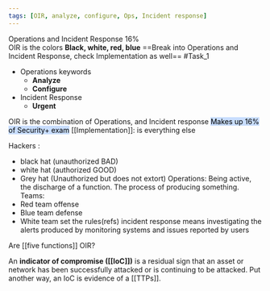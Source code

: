 ```yaml
---
tags: [OIR, analyze, configure, Ops, Incident response]
---
```

Operations and Incident Response 16%  
OIR is the colors **Black, white, red, blue**
==Break into Operations and Incident Response, check Implementation as well==  #Task_1
- Operations keywords 
	- **Analyze**
	- **Configure**
- Incident Response
	- **Urgent** 

OIR is the combination of Operations, and Incident response 
<mark style="background: #ADCCFFA6;">Makes up 16% of Security+ exam</mark> 
[[Implementation]]: is everything else

Hackers : 
- black hat (unauthorized BAD) 
- white hat (authorized GOOD)
- Grey hat (Unauthorized but does not extort)
Operations: Being active, the discharge of a function.  The process of producing something.
Teams:
- Red team offense
- Blue team defense
- White team set the rules(refs)
incident response means investigating the alerts produced by monitoring systems and issues reported by users

Are [[five functions]] OIR?

An **indicator of compromise ([[IoC]])** is a residual sign that an asset or network has been successfully attacked or is continuing to be attacked. Put another way, an IoC is evidence of a [[TTPs]].